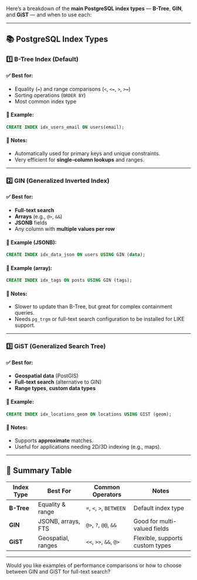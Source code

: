 Here’s a breakdown of the **main PostgreSQL index types** — **B-Tree**, **GIN**, and **GiST** — and when to use each:

---

## 📚 **PostgreSQL Index Types**

### 1️⃣ **B-Tree Index** (Default)

#### ✅ **Best for:**

* Equality (`=`) and range comparisons (`<`, `<=`, `>`, `>=`)
* Sorting operations (`ORDER BY`)
* Most common index type

#### 📌 Example:

```sql
CREATE INDEX idx_users_email ON users(email);
```

#### 🧠 Notes:

* Automatically used for primary keys and unique constraints.
* Very efficient for **single-column lookups** and ranges.

---

### 2️⃣ **GIN (Generalized Inverted Index)**

#### ✅ **Best for:**

* **Full-text search**
* **Arrays** (e.g., `@>`, `&&`)
* **JSONB** fields
* Any column with **multiple values per row**

#### 📌 Example (JSONB):

```sql
CREATE INDEX idx_data_json ON users USING GIN (data);
```

#### 📌 Example (array):

```sql
CREATE INDEX idx_tags ON posts USING GIN (tags);
```

#### 🧠 Notes:

* Slower to update than B-Tree, but great for complex containment queries.
* Needs `pg_trgm` or full-text search configuration to be installed for LIKE support.

---

### 3️⃣ **GiST (Generalized Search Tree)**

#### ✅ **Best for:**

* **Geospatial data** (PostGIS)
* **Full-text search** (alternative to GIN)
* **Range types**, **custom data types**

#### 📌 Example:

```sql
CREATE INDEX idx_locations_geom ON locations USING GIST (geom);
```

#### 🧠 Notes:

* Supports **approximate** matches.
* Useful for applications needing 2D/3D indexing (e.g., maps).

---

## 🔁 Summary Table

| Index Type | Best For           | Common Operators         | Notes                           |
| ---------- | ------------------ | ------------------------ | ------------------------------- |
| **B-Tree** | Equality & range   | `=`, `<`, `>`, `BETWEEN` | Default index type              |
| **GIN**    | JSONB, arrays, FTS | `@>`, `?`, `@@`, `&&`    | Good for multi-valued fields    |
| **GiST**   | Geospatial, ranges | `<<`, `>>`, `&&`, `@>`   | Flexible, supports custom types |

---

Would you like examples of performance comparisons or how to choose between GIN and GiST for full-text search?
